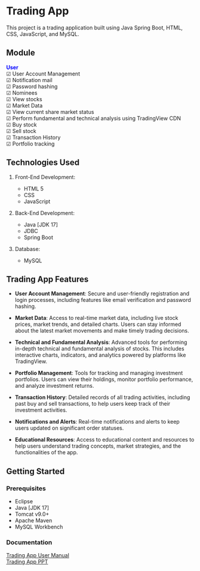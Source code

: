 # Trading App

This project is a trading application built using Java Spring Boot, HTML, CSS, JavaScript, and MySQL. 


## Module
<span style="color:blue">**User**</span><br>
<span>&#9745;</span> User Account Management<br>
<span>&#9745;</span> Notification mail<br>
<span>&#9745;</span> Password hashing<br>
<span>&#9745;</span> Nominees  <br>
<span>&#9745;</span> View stocks<br>
<span>&#9745;</span> Market Data<br>
<span>&#9745;</span> View current share market status<br>
<span>&#9745;</span> Perform fundamental and technical analysis using TradingView CDN<br>
<span>&#9745;</span> Buy stock<br>
<span>&#9745;</span> Sell stock<br>
<span>&#9745;</span> Transaction History  <br>
<span>&#9745;</span> Portfolio tracking<br>


## Technologies Used
1. Front-End Development:
   - HTML 5
   - CSS
   - JavaScript

2. Back-End Development:
   - Java [JDK 17]
   - JDBC
   - Spring Boot

3. Database:
   - MySQL


## Trading App Features 

- **User Account Management**: Secure and user-friendly registration and login processes, including features like email verification and password hashing.
- **Market Data**: Access to real-time market data, including live stock prices, market trends, and detailed charts. Users can stay informed about the latest market movements and make timely trading decisions.
- **Technical and Fundamental Analysis**: Advanced tools for performing in-depth technical and fundamental analysis of stocks. This includes interactive charts, indicators, and analytics powered by platforms like TradingView.

- **Portfolio Management**: Tools for tracking and managing investment portfolios. Users can view their holdings, monitor portfolio performance, and analyze investment returns.
- **Transaction History**: Detailed records of all trading activities, including past buy and sell transactions, to help users keep track of their investment activities.
- **Notifications and Alerts**: Real-time notifications and alerts to keep users updated on significant order statuses.
- **Educational Resources**: Access to educational content and resources to help users understand trading concepts, market strategies, and the functionalities of the app.






## Getting Started

### Prerequisites

- Eclipse
- Java [JDK 17]
- Tomcat v9.0+
- Apache Maven
- MySQL Workbench

### Documentation 
<a href="#"> Trading App User Manual</a><br>
<a href="#"> Trading App PPT</a>



